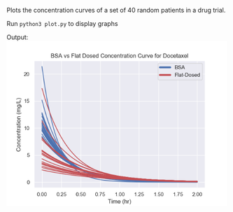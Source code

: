 Plots the concentration curves of a set of 40 random patients in a drug trial.

Run `python3 plot.py` to display graphs 

Output:
![Plot](./Concentration.png)
